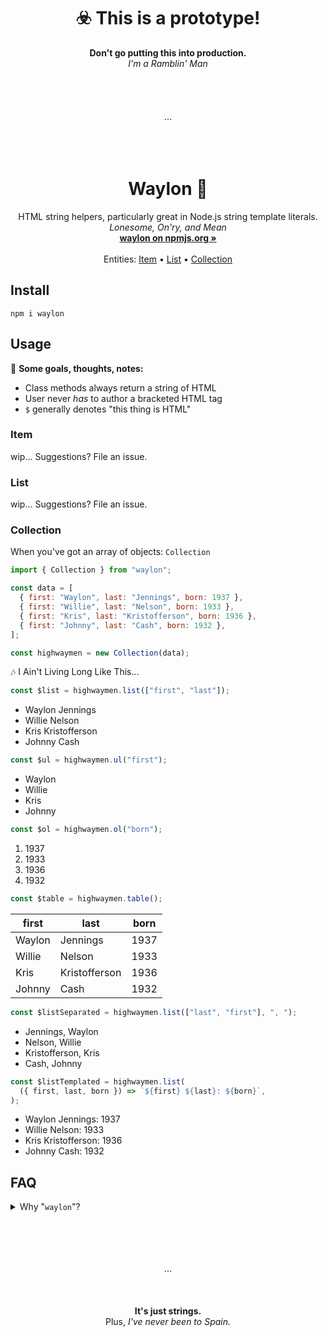 
<h1 align="center">☣️ This is a prototype!</h1>
<p align="center">
  <strong>Don't go putting this into production.</strong><br>
  <em>I'm a Ramblin' Man</em><br>
  <br><br><br><br>
  ...
  <br><br><br><br>
</p>


<h1 align="center">Waylon 🌵</h1>

<p align="center">
  HTML string helpers, particularly great in Node.js string template literals.<br>
  <em>Lonesome, On'ry, and Mean</em><br>
  <a href="https://www.npmjs.com/package/waylon"><strong>waylon on npmjs.org »</strong></a><br>
  <br>
  Entities:
  <a href="#Item">Item</a>
  •
  <a href="#List">List</a>
  •
  <a href="#Collection">Collection</a>
</p>

## Install

```
npm i waylon
```

## Usage

📝 **Some goals, thoughts, notes:**
- Class methods always return a string of HTML
- User never *has* to author a bracketed HTML tag
- `$` generally denotes "this thing is HTML"

### Item

wip... Suggestions? File an issue.

### List

wip... Suggestions? File an issue.

### Collection

When you've got an array of objects: `Collection`

```js
import { Collection } from "waylon";

const data = [
  { first: "Waylon", last: "Jennings", born: 1937 },
  { first: "Willie", last: "Nelson", born: 1933 },
  { first: "Kris", last: "Kristofferson", born: 1936 },
  { first: "Johnny", last: "Cash", born: 1932 },
];

const highwaymen = new Collection(data);
```

🎶 I Ain't Living Long Like This...

```js
const $list = highwaymen.list(["first", "last"]);
```

<ul><li>Waylon Jennings</li><li>Willie Nelson</li><li>Kris Kristofferson</li><li>Johnny Cash</li></ul>

```js
const $ul = highwaymen.ul("first");
```

<ul><li>Waylon</li><li>Willie</li><li>Kris</li><li>Johnny</li></ul>

```js
const $ol = highwaymen.ol("born");
```

<ol><li>1937</li><li>1933</li><li>1936</li><li>1932</li></ol>

```js
const $table = highwaymen.table();
```

<table><thead><tr><th>first</th><th>last</th><th>born</th></tr></thead><tbody><tr><td>Waylon</td><td>Jennings</td><td>1937</td></tr><tr><td>Willie</td><td>Nelson</td><td>1933</td></tr><tr><td>Kris</td><td>Kristofferson</td><td>1936</td></tr><tr><td>Johnny</td><td>Cash</td><td>1932</td></tr></tbody></table>

```js
const $listSeparated = highwaymen.list(["last", "first"], ", ");
```

<ul><li>Jennings, Waylon</li><li>Nelson, Willie</li><li>Kristofferson, Kris</li><li>Cash, Johnny</li></ul>

```js
const $listTemplated = highwaymen.list(
  ({ first, last, born }) => `${first} ${last}: ${born}`,
);
```

<ul><li>Waylon Jennings: 1937</li><li>Willie Nelson: 1933</li><li>Kris Kristofferson: 1936</li><li>Johnny Cash: 1932</li></ul>

## FAQ

<details>
<summary>Why "<code>waylon</code>"?</summary>

`waylon` is pretty scrappy. No dependencies, simple, and straight forward. Not necessarily revolutionary, but not going to conform to the mainstream ~~Nashville Sound~~ way of making HTML.

Also, I was squatting the name on npmjs.org because I'm a big fan of Waylon Jennings. But I don't want to be that guy and just hold a great name. So here we are!

</details>

<p align="center">
  <br><br><br><br>
  ...
  <br><br><br><br>
  <strong>It's just strings.</strong><br>
  Plus, <em>I've never been to Spain.</em><br>
</p>
 
